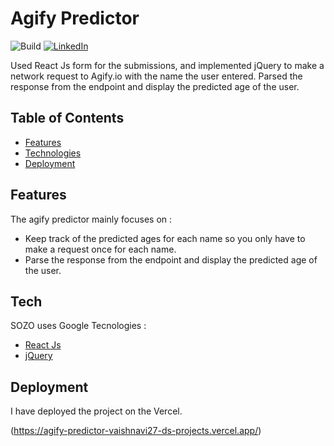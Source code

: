 # Agify Predictor


![Build](https://img.shields.io/badge/build-passing-brightgreen)
[![LinkedIn](https://img.shields.io/badge/-LinkedIn-black.svg?style=flat-square&logo=linkedin&colorB=555)](https://www.linkedin.com/in/vaishnavi-dyagala-a28a912a6/)

Used React Js form for the submissions, and implemented jQuery to make a network request to Agify.io with the name the user entered. Parsed the response from the endpoint and display the predicted age of the user.

## Table of Contents

* [Features](#features)
* [Technologies](#tech)
* [Deployment](#deployment)


## Features

The agify predictor mainly focuses on :
- Keep track of the predicted ages for each name so you only have to make a request once for each name.
- Parse the response from the endpoint and display the predicted age of the user.


## Tech

SOZO uses Google Tecnologies :

- [React Js]([https://flutter.dev/docs](https://react.dev/))
- [jQuery]([https://firebase.google.com/docs](https://jquery.com/))


## Deployment

I have deployed the project on the Vercel. 

(https://agify-predictor-vaishnavi27-ds-projects.vercel.app/)




